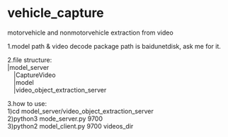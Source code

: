 # vehicle_capture
motorvehicle and nonmotorvehicle extraction from video

1.model path & video decode package path is baidunetdisk, ask me for it.

2.file structure:  
|model_server  
&emsp;|CaptureVideo  
&emsp;|model  
&emsp;|video_object_extraction_server


3.how to use:  
1)cd model_server/video_object_extraction_server  
2)python3 mode_server.py 9700  
3)python2 model_client.py 9700 videos_dir
